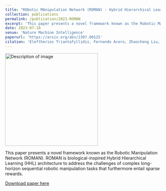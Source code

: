 ```yaml
---
title: "RObotic MAnipulation Network (ROMAN) - Hybrid Hierarchical Learning for Solving Complex Sequential Tasks"
collection: publications
permalink: /publication/2023-ROMAN
excerpt: 'This paper presents a novel framework known as the Robotic Manipulation Network (ROMAN). ROMAN is biological-inspired Hybrid Hierarchical Learning (HHL) architecture to address the challenges of complex long-horizon sequential robotic manipulation tasks that furthermore entail sparse rewards.'
date: 2023-07-18
venue: 'Nature Machine Intelligence'
paperurl: 'https://arxiv.org/abs/2307.00125'
citation: 'Eleftherios Triantafyllidis, Fernando Acero, Zhaocheng Liu, Zhibin Li (2023). "RObotic MAnipulation Network (ROMAN) - Hybrid Hierarchical Learning for Solving Complex Sequential Tasks." in Nature Machine Intelligence (NMI) 2023.'
---
```

<img src="/images/500x300.png" alt="Description of image" width="300"/>

This paper presents a novel framework known as the Robotic Manipulation Network (ROMAN). ROMAN is biological-inspired Hybrid Hierarchical Learning (HHL) architecture to address the challenges of complex long-horizon sequential robotic manipulation tasks that furthermore entail sparse rewards.

[Download paper here](https://arxiv.org/pdf/2307.00125.pdf)
